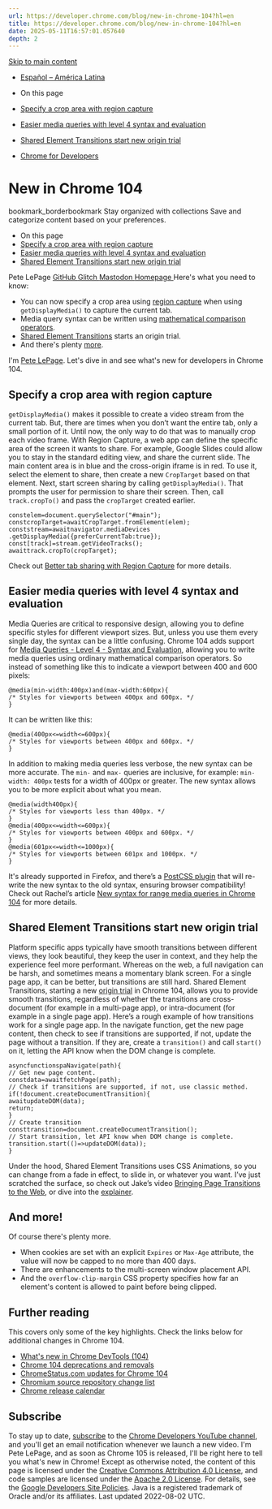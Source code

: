 ```yaml
---
url: https://developer.chrome.com/blog/new-in-chrome-104?hl=en
title: https://developer.chrome.com/blog/new-in-chrome-104?hl=en
date: 2025-05-11T16:57:01.057640
depth: 2
---
```


[ Skip to main content ](https://developer.chrome.com/blog/new-in-chrome-104?hl=en#main-content)
  * [Español – América Latina](https://developer.chrome.com/blog/new-in-chrome-104?hl=es-419)




  * On this page
  * [Specify a crop area with region capture](https://developer.chrome.com/blog/new-in-chrome-104?hl=en#region-capture)
  * [Easier media queries with level 4 syntax and evaluation](https://developer.chrome.com/blog/new-in-chrome-104?hl=en#mq-math)
  * [Shared Element Transitions start new origin trial](https://developer.chrome.com/blog/new-in-chrome-104?hl=en#shared-element-transitions)


  * [ Chrome for Developers ](https://developer.chrome.com/)


#  New in Chrome 104 
bookmark_borderbookmark Stay organized with collections  Save and categorize content based on your preferences.
  * On this page
  * [Specify a crop area with region capture](https://developer.chrome.com/blog/new-in-chrome-104?hl=en#region-capture)
  * [Easier media queries with level 4 syntax and evaluation](https://developer.chrome.com/blog/new-in-chrome-104?hl=en#mq-math)
  * [Shared Element Transitions start new origin trial](https://developer.chrome.com/blog/new-in-chrome-104?hl=en#shared-element-transitions)


Pete LePage 
[ GitHub ](https://github.com/petele) [ Glitch ](https://glitch.com/@petele) [ Mastodon ](https://techhub.social/@petele) [ Homepage ](https://petelepage.com/)
Here's what you need to know:
  * You can now specify a crop area using [region capture](https://developer.chrome.com/blog/new-in-chrome-104?hl=en#region-capture) when using `getDisplayMedia()` to capture the current tab.
  * Media query syntax can be written using [mathematical comparison operators](https://developer.chrome.com/blog/new-in-chrome-104?hl=en#mq-math).
  * [Shared Element Transitions](https://developer.chrome.com/blog/new-in-chrome-104?hl=en#shared-element-transitions) starts an origin trial.
  * And there's plenty [more](https://developer.chrome.com/blog/new-in-chrome-104?hl=en#more).


I'm [Pete LePage](https://petelepage.com). Let's dive in and see what's new for developers in Chrome 104.
## Specify a crop area with region capture
`getDisplayMedia()` makes it possible to create a video stream from the current tab. But, there are times when you don’t want the entire tab, only a small portion of it. Until now, the only way to do that was to manually crop each video frame.
With Region Capture, a web app can define the specific area of the screen it wants to share. For example, Google Slides could allow you to stay in the standard editing view, and share the current slide.
The main content area is in blue and the cross-origin iframe is in red. 
To use it, select the element to share, then create a new `CropTarget` based on that element. Next, start screen sharing by calling `getDisplayMedia()`. That prompts the user for permission to share their screen. Then, call `track.cropTo()` and pass the `cropTarget` created earlier.
```
constelem=document.querySelector("#main");
constcropTarget=awaitCropTarget.fromElement(elem);
conststream=awaitnavigator.mediaDevices
.getDisplayMedia({preferCurrentTab:true});
const[track]=stream.getVideoTracks();
awaittrack.cropTo(cropTarget);

```

Check out [Better tab sharing with Region Capture](https://developer.chrome.com/docs/web-platform/region-capture) for more details.
## Easier media queries with level 4 syntax and evaluation
Media Queries are critical to responsive design, allowing you to define specific styles for different viewport sizes. But, unless you use them every single day, the syntax can be a little confusing.
Chrome 104 adds support for [Media Queries - Level 4 - Syntax and Evaluation](https://www.w3.org/TR/mediaqueries-4/#mq-range-context), allowing you to write media queries using ordinary mathematical comparison operators.
So instead of something like this to indicate a viewport between 400 and 600 pixels:
```
@media(min-width:400px)and(max-width:600px){
/* Styles for viewports between 400px and 600px. */
}

```

It can be written like this:
```
@media(400px<=width<=600px){
/* Styles for viewports between 400px and 600px. */
}

```

In addition to making media queries less verbose, the new syntax can be more accurate. The `min-` and `max-` queries are inclusive, for example: `min-width: 400px` tests for a width of 400px or greater. The new syntax allows you to be more explicit about what you mean.
```
@media(width400px){
/* Styles for viewports less than 400px. */
}
@media(400px<=width<=600px){
/* Styles for viewports between 400px and 600px. */
}
@media(601px<=width<=1000px){
/* Styles for viewports between 601px and 1000px. */
}

```

It's already supported in Firefox, and there’s a [PostCSS plugin](https://github.com/postcss/postcss-media-minmax) that will re-write the new syntax to the old syntax, ensuring browser compatibility!
Check out Rachel’s article [New syntax for range media queries in Chrome 104](https://developer.chrome.com/blog/media-query-range-syntax) for more details.
## Shared Element Transitions start new origin trial
Platform specific apps typically have smooth transitions between different views, they look beautiful, they keep the user in context, and they help the experience feel more performant. Whereas on the web, a full navigation can be harsh, and sometimes means a momentary blank screen. For a single page app, it can be better, but transitions are still hard.
Shared Element Transitions, starting a new [origin trial](https://developer.chrome.com/origintrials#/view_trial/1762033354208706561) in Chrome 104, allows you to provide smooth transitions, regardless of whether the transitions are cross-document (for example in a multi-page app), or intra-document (for example in a single page app).
Here’s a rough example of how transitions work for a single page app. In the navigate function, get the new page content, then check to see if transitions are supported, if not, update the page without a transition. If they are, create a `transition()` and call `start()` on it, letting the API know when the DOM change is complete.
```
asyncfunctionspaNavigate(path){
// Get new page content.
constdata=awaitfetchPage(path);
// Check if transitions are supported, if not, use classic method.
if(!document.createDocumentTransition){
awaitupdateDOM(data);
return;
}
// Create transition
consttransition=document.createDocumentTransition();
// Start transition, let API know when DOM change is complete.
transition.start(()=>updateDOM(data));
}

```

Under the hood, Shared Element Transitions uses CSS Animations, so you can change from a fade in effect, to slide in, or whatever you want.
I’ve just scratched the surface, so check out Jake’s video [Bringing Page Transitions to the Web](https://www.youtube.com/watch?v=JCJUPJ_zDQ4), or dive into the [explainer](https://github.com/WICG/shared-element-transitions/blob/main/explainer.md).
## And more!
Of course there's plenty more.
  * When cookies are set with an explicit `Expires` or `Max-Age` attribute, the value will now be capped to no more than 400 days.
  * There are enhancements to the multi-screen window placement API.
  * And the `overflow-clip-margin` CSS property specifies how far an element's content is allowed to paint before being clipped.


## Further reading
This covers only some of the key highlights. Check the links below for additional changes in Chrome 104.
  * [What's new in Chrome DevTools (104)](https://developer.chrome.com/blog/new-in-devtools-104)
  * [Chrome 104 deprecations and removals](https://developer.chrome.com/blog/deps-rems-104)
  * [ChromeStatus.com updates for Chrome 104](https://www.chromestatus.com/features#milestone%3D104)
  * [Chromium source repository change list](https://chromium.googlesource.com/chromium/src/+log/103.0.5060.60..104.0.5112.84)
  * [Chrome release calendar](https://chromiumdash.appspot.com/schedule)


## Subscribe
To stay up to date, [subscribe](https://goo.gl/6FP1a5) to the [Chrome Developers YouTube channel](https://www.youtube.com/user/ChromeDevelopers/), and you'll get an email notification whenever we launch a new video.
I'm Pete LePage, and as soon as Chrome 105 is released, I'll be right here to tell you what's new in Chrome!
Except as otherwise noted, the content of this page is licensed under the [Creative Commons Attribution 4.0 License](https://creativecommons.org/licenses/by/4.0/), and code samples are licensed under the [Apache 2.0 License](https://www.apache.org/licenses/LICENSE-2.0). For details, see the [Google Developers Site Policies](https://developers.google.com/site-policies). Java is a registered trademark of Oracle and/or its affiliates.
Last updated 2022-08-02 UTC.

